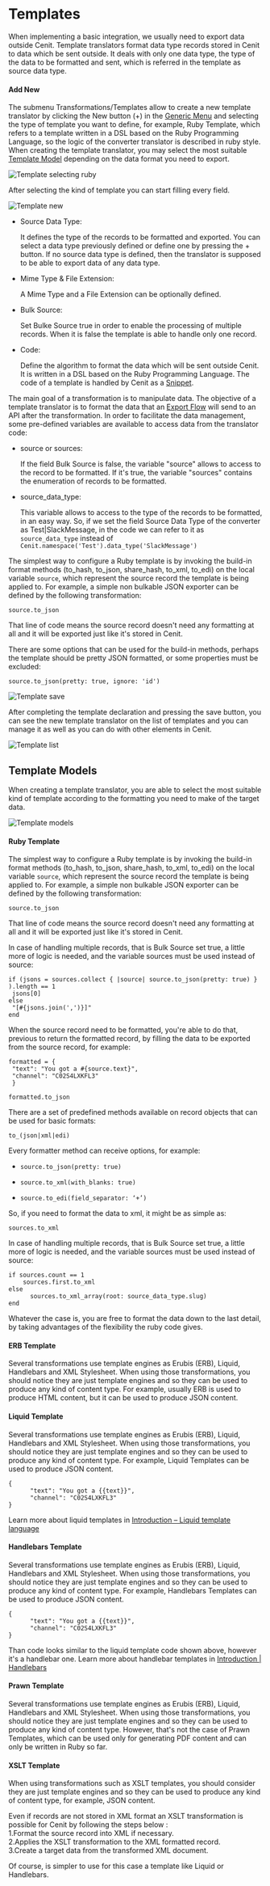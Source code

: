 # Templates

When implementing a basic integration, we usually need to export data outside Cenit. Template translators format data type records stored in Cenit to data which be sent outside. It deals with only one data type, the type of the data to be formatted and sent, which is referred in the template as source data type.

#### Add New

The submenu Transformations/Templates allow to create a new template translator by clicking the New button (+) in the [Generic Menu](generic/generic_menu_options_.md) and selecting the type of template you want to define, for example, Ruby Template, which refers to a template written in a DSL based on the Ruby Programming Language, so the logic of the converter translator is described in ruby style. When creating the template translator, you may select the most suitable [Template Model](transformations/templates.md#template-models) depending on the data format you need to export.

![Template selecting ruby](https://user-images.githubusercontent.com/54523080/151486650-ba22a5d7-72a5-4e99-8439-f463f35960e5.png)

After selecting the kind of template you can start filling every field.

![Template new](https://user-images.githubusercontent.com/54523080/151486833-2fee4beb-b09a-4541-b5e5-368a62d029e6.png)

- Source Data Type:
  
  It defines the type of the records to be formatted and exported. You can select a data type previously defined or define one by pressing the + button. If no source data type is defined, then the translator is supposed to be able to export data of any data type.

- Mime Type & File Extension:
  
  A Mime Type and a File Extension can be optionally defined.

- Bulk Source:
  
  Set Bulke Source true in order to enable the processing of multiple records. When it is false the template is able to handle only one record.

- Code:
  
  Define the algorithm to format the data  which will be sent outside Cenit. It is written in a DSL based on the Ruby Programming Language. The code of a template is handled by Cenit as a [Snippet](compute/snippets.md).

The main goal of a transformation is to manipulate data. The objective of a template translator is to format the data that an [Export Flow](workflows/flows.md#export-flow) will send to an API after the transformation. In order to facilitate the data management, some pre-defined variables are available to access data from the translator code:

- source or sources:
  
  If the field Bulk Source is false, the variable "source" allows to access to the record to be formatted. If it's true, the variable "sources" contains the enumeration of records to be formatted.

- source_data_type:
  
  This variable allows to access to the type of the records to be formatted, in an easy way. So, if we set the field Source Data Type of the converter as Test|SlackMessage, in the code we can refer to it as `source_data_type` instead of `Cenit.namespace('Test').data_type('SlackMessage')`

The simplest way to configure a Ruby template is by invoking the build-in format methods (to_hash, to_json, share_hash, to_xml, to_edi) on the local variable `source`, which represent the source record the template is being applied to. For example, a simple non bulkable JSON exporter can be defined by the following transformation:

`source.to_json`

That line of code means the source record doesn't need any formatting at all and it will be exported just like it's stored in Cenit.

There are some options that can be used for the build-in methods, perhaps the template should be pretty JSON formatted, or some properties must be excluded:

`source.to_json(pretty: true, ignore: 'id')`

![Template save](https://user-images.githubusercontent.com/54523080/151493746-22b3e194-283d-4ede-8371-17c88d60ab53.png)

After completing the template declaration and pressing the save button, you can see the new template translator on the list of templates and you can manage it as well as you can do with other elements in Cenit.

![Template list](https://user-images.githubusercontent.com/54523080/151493923-03d83090-ad64-42d4-a755-d3c49fd8c4f1.png)

## Template Models

When creating a template translator, you are able to select the most suitable kind of template according to the formatting you need to make of the target data.

![Template models](https://user-images.githubusercontent.com/54523080/151496264-64dc4168-90c4-402c-a823-21b1558f0217.png)

#### Ruby Template

The simplest way to configure a Ruby template is by invoking the build-in format methods (to_hash, to_json, share_hash, to_xml, to_edi) on the local variable `source`, which represent the source record the template is being applied to. For example, a simple non bulkable JSON exporter can be defined by the following transformation:

`source.to_json`

That line of code means the source record doesn't need any formatting at all and it will be exported just like it's stored in Cenit.

In case of handling multiple records, that is Bulk Source set true, a little more of logic is needed, and the variable sources must be used instead of source:

```
if (jsons = sources.collect { |source| source.to_json(pretty: true) } ).length == 1
 jsons[0]
else
 "[#{jsons.join(',')}]"
end
```

When the source record need to be formatted, you're able to do that, previous to return the formatted record, by filling the data to be exported from the source record, for example:

```
formatted = {
 "text": "You got a #{source.text}",
 "channel": "C02S4LXKFL3"
 }

formatted.to_json
```

There are a set of predefined methods available on record objects that can be used for basic formats:

`to_(json|xml|edi)`

Every formatter method can receive options, for example:

- `source.to_json(pretty: true)`

- `source.to_xml(with_blanks: true)`

- `source.to_edi(field_separator: ‘+’)`

So, if you need to format the data to xml, it might be as simple as:

`sources.to_xml`

In case of handling multiple records, that is Bulk Source set true, a little more of logic is needed, and the variable sources must be used instead of source:

```
if sources.count == 1
    sources.first.to_xml
else
      sources.to_xml_array(root: source_data_type.slug)
end
```

Whatever the case is, you are free to format the data down to the last detail,  by taking advantages of the flexibility the ruby code gives.

#### ERB Template

Several transformations use template engines as Erubis (ERB), Liquid, Handlebars and XML Stylesheet. When using those transformations, you should notice they are just template engines and so they can be used to produce any kind of content type. For example, usually ERB is used to produce HTML content, but it can be used to produce JSON content.

#### Liquid Template

Several transformations use template engines as Erubis (ERB), Liquid, Handlebars and XML Stylesheet. When using those transformations, you should notice they are just template engines and so they can be used to produce any kind of content type. For example, Liquid Templates can be used to produce JSON content.

```
{
      "text": "You got a {{text}}",
      "channel": "C02S4LXKFL3"
}
```

Learn more about liquid templates in [Introduction – Liquid template language](https://shopify.github.io/liquid/basics/introduction/)

#### Handlebars Template

Several transformations use template engines as Erubis (ERB), Liquid, Handlebars and XML Stylesheet. When using those transformations, you should notice they are just template engines and so they can be used to produce any kind of content type. For example, Handlebars Templates can be used to produce JSON content.

```
{
      "text": "You got a {{text}}",
      "channel": "C02S4LXKFL3"
}
```

Than code looks similar to the liquid template code shown above, however it's a handlebar one. Learn more about handlebar templates in [Introduction | Handlebars](https://handlebarsjs.com/guide/)

#### Prawn Template

Several transformations use template engines as Erubis (ERB), Liquid, Handlebars and XML Stylesheet. When using those transformations, you should notice they are just template engines and so they can be used to produce any kind of content type. However, that's not the case of Prawn Templates, which can be used only for generating PDF content and can only be written in Ruby so far.

#### XSLT Template

When using transformations such as XSLT templates, you should consider they are just template engines and so they can be used to produce any kind of content type, for example, JSON content.

Even if records are not stored in XML format an XSLT transformation is possible for Cenit by following the steps below :  
1.Format the source record into XML if necessary.  
2.Applies the XSLT transformation to the XML formatted record.  
3.Create a target data from the transformed XML document.

Of course, is simpler to use for this case a template like Liquid or Handlebars.